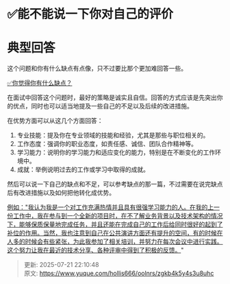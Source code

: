 # ✅能不能说一下你对自己的评价

# 典型回答


这个问题和你有什么缺点有点像，只不过要比那个更加难回答一些。



[✅你觉得你有什么缺点？](https://www.yuque.com/hollis666/oolnrs/ytmfxyvl1uc7evd7)



在面试中回答这个问题时，最好的策略是诚实且自信。回答的方式应该是先突出你的优点，同时也可以适当地提及一些自己的不足以及后续的改进措施。



在优势方面可以从这几个方面回答：



1. 专业技能：提及你在专业领域的技能和经验，尤其是那些与职位相关的。
2. 工作态度：强调你的职业态度，如责任感、诚信、团队合作精神等。
3. 学习能力：说明你的学习能力和适应变化的能力，特别是在不断变化的工作环境中。
4. 成就：举例说明过去的工作或学习中取得的成就。



然后可以说一下自己的缺点和不足，可以参考缺点的那一篇，不过需要在说完缺点后有改进措施以及如何把他转化成优势。



<u>例如："我认为我是一个对工作充满热情并且具有很强学习能力的人。在我的上一份工作中，我在参与到一个全新的项目时，在不了解业务背景以及技术架构的情况下，能够保质保量地完成任务，并且还能在完成自己的工作后给同时很好的起到了补位的作用。当然，我也注意到自己在公共演讲方面还有提升的空间，有的时候在人多的时候会有些紧张，为此我参加了相关培训，并努力在每次会议中进行实践。这个努力让我在最近的技术分享、各种评审中得到了积极的反馈。</u>"



> 更新: 2025-07-21 22:10:48  
> 原文: <https://www.yuque.com/hollis666/oolnrs/zgkb4k5y4s3u8uhc>